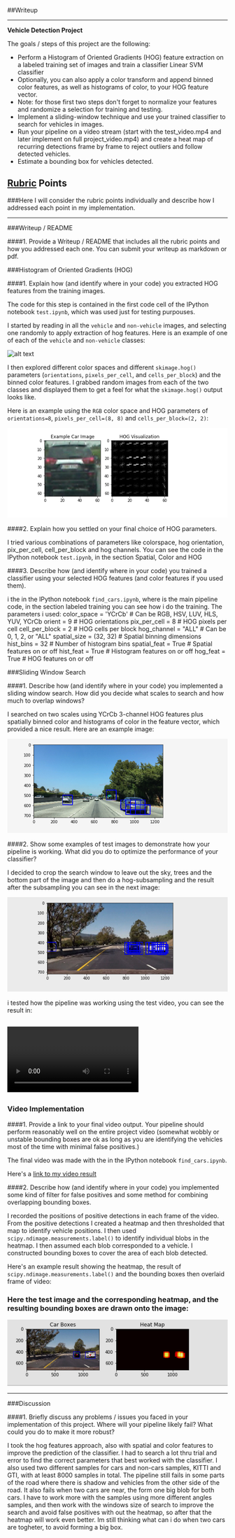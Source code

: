 ##Writeup

---

**Vehicle Detection Project**

The goals / steps of this project are the following:

* Perform a Histogram of Oriented Gradients (HOG) feature extraction on a labeled training set of images and train a classifier Linear SVM classifier
* Optionally, you can also apply a color transform and append binned color features, as well as histograms of color, to your HOG feature vector. 
* Note: for those first two steps don't forget to normalize your features and randomize a selection for training and testing.
* Implement a sliding-window technique and use your trained classifier to search for vehicles in images.
* Run your pipeline on a video stream (start with the test_video.mp4 and later implement on full project_video.mp4) and create a heat map of recurring detections frame by frame to reject outliers and follow detected vehicles.
* Estimate a bounding box for vehicles detected.

[//]: # (Image References)
[image1]: ./examples/car_not_car.png
[image2]: ./examples/hog_visualization_1.png
[image3]: ./examples/sliding_windows_1.png
[image4]: ./examples/sliding_window1.jpg
[image5]: ./examples/hog_subsampling.png
[image6]: ./examples/heatmap_1.png
[video1]: ./test_output.mp4
[video2]: ./output.mp4

## [Rubric](https://review.udacity.com/#!/rubrics/513/view) Points
###Here I will consider the rubric points individually and describe how I addressed each point in my implementation.  

---
###Writeup / README

####1. Provide a Writeup / README that includes all the rubric points and how you addressed each one.  You can submit your writeup as markdown or pdf.  

###Histogram of Oriented Gradients (HOG)

####1. Explain how (and identify where in your code) you extracted HOG features from the training images.

The code for this step is contained in the first code cell of the IPython notebook `test.ipynb`, which was used just for testing purpouses.  

I started by reading in all the `vehicle` and `non-vehicle` images, and selecting one randomly to apply extraction of hog features.  Here is an example of one of each of the `vehicle` and `non-vehicle` classes:

![alt text][image1]

I then explored different color spaces and different `skimage.hog()` parameters (`orientations`, `pixels_per_cell`, and `cells_per_block`) and the binned color features.  I grabbed random images from each of the two classes and displayed them to get a feel for what the `skimage.hog()` output looks like.

Here is an example using the `RGB` color space and HOG parameters of `orientations=8`, `pixels_per_cell=(8, 8)` and `cells_per_block=(2, 2)`:


![alt text][image2]

####2. Explain how you settled on your final choice of HOG parameters.

I tried various combinations of parameters like colorspace, hog orientation, pix_per_cell, cell_per_block and hog channels. You can see the code in the IPython notebook `test.ipynb`, in the section Spatial, Color and HOG

####3. Describe how (and identify where in your code) you trained a classifier using your selected HOG features (and color features if you used them).

i the in the IPython notebook `find_cars.ipynb`, where is the main pipeline code, in the section labeled training you can see how i do the training. 
The parameters i used:
color_space = 'YCrCb' # Can be RGB, HSV, LUV, HLS, YUV, YCrCb
orient = 9 # HOG orientations
pix_per_cell = 8 # HOG pixels per cell
cell_per_block = 2 # HOG cells per block
hog_channel = "ALL" # Can be 0, 1, 2, or "ALL"
spatial_size = (32, 32) # Spatial binning dimensions
hist_bins = 32   # Number of histogram bins
spatial_feat = True # Spatial features on or off
hist_feat = True # Histogram features on or off
hog_feat = True # HOG features on or off

###Sliding Window Search

####1. Describe how (and identify where in your code) you implemented a sliding window search.  How did you decide what scales to search and how much to overlap windows?

I searched on two scales using YCrCb 3-channel HOG features plus spatially binned color and histograms of color in the feature vector, which provided a nice result.  Here are an example image:

![alt text][image3]

####2. Show some examples of test images to demonstrate how your pipeline is working.  What did you do to optimize the performance of your classifier?

I decided to crop the search window to leave out the sky, trees and the bottom part of the image and then do a hog-subsampling and the result after the subsampling you can see in the next image:

![alt text][image5]

i tested how the pipeline was working using the test video, you can see the result in:

![alt text][video1]
---

### Video Implementation

####1. Provide a link to your final video output.  Your pipeline should perform reasonably well on the entire project video (somewhat wobbly or unstable bounding boxes are ok as long as you are identifying the vehicles most of the time with minimal false positives.)

The final video was made with the in the IPython notebook `find_cars.ipynb`.

Here's a [link to my video result](./output.mp4)



####2. Describe how (and identify where in your code) you implemented some kind of filter for false positives and some method for combining overlapping bounding boxes.

I recorded the positions of positive detections in each frame of the video.  From the positive detections I created a heatmap and then thresholded that map to identify vehicle positions.  I then used `scipy.ndimage.measurements.label()` to identify individual blobs in the heatmap.  I then assumed each blob corresponded to a vehicle.  I constructed bounding boxes to cover the area of each blob detected.  

Here's an example result showing the heatmap, the result of `scipy.ndimage.measurements.label()` and the bounding boxes then overlaid frame of video:

### Here the test image and the corresponding heatmap, and the resulting bounding boxes are drawn onto the image:

![alt text][image6]


---

###Discussion

####1. Briefly discuss any problems / issues you faced in your implementation of this project.  Where will your pipeline likely fail?  What could you do to make it more robust?

I took the hog features approach, also with spatial and color features to improve the prediction of the classifier. I had to search a lot thru trial and error to find the correct parameters that best worked with the classifier. I also used two different samples for cars and non-cars samples, KITTI and GTI, with at least 8000 samples in total. The pipeline still fails in some parts of the road where there is shadow and vehicles from the other side of the road. It also fails when two cars are near, the form one big blob for both cars. I have to work more with the samples using more different angles samples, and then work with the windows size of search to improve the search and avoid false positives with out the heatmap, so after that the heatmap will work even better. Im still thinking what can i do when two cars are togheter, to avoid forming a big box.


